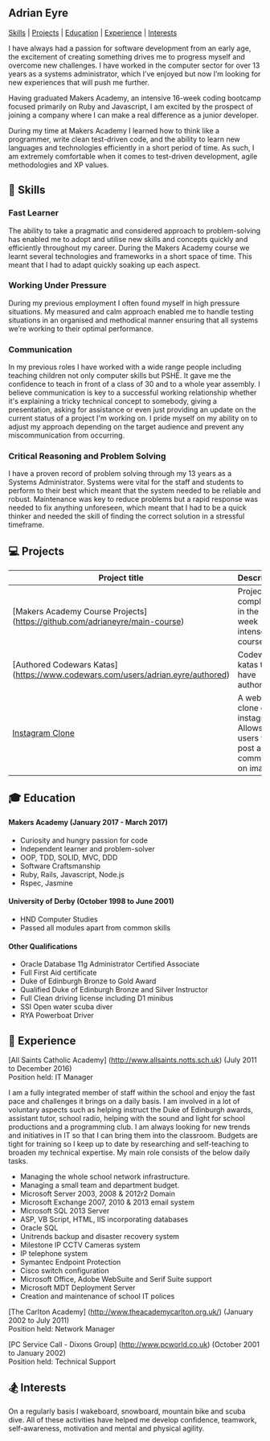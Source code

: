 ## Adrian Eyre

[Skills](#skills) | [Projects](#projects) | [Education](#education) | [Experience](#experience) | [Interests](#interests)

I have always had a passion for software development from an early age, the excitement of creating something drives me to progress myself and overcome new challenges. I have worked in the computer sector for over 13 years as a systems administrator, which I’ve enjoyed but now I’m looking for new experiences that will push me further.

Having graduated Makers Academy, an intensive 16-week coding bootcamp focused primarily on Ruby and Javascript, I am excited by the prospect of joining a company where I can make a real difference as a junior developer.

During my time at Makers Academy I learned how to think like a programmer, write clean test-driven code, and the ability to learn new languages and technologies efficiently in a short period of time. As such, I am extremely comfortable when it comes to test-driven development, agile methodologies and XP values.

## :book: <a name="skills">Skills</a>

### Fast Learner
The ability to take a pragmatic and considered approach to problem-solving has enabled me to adopt and utilise new skills and concepts quickly and efficiently throughout my career. During the Makers Academy course we learnt several technologies and frameworks in a short space of time. This meant that I had to adapt quickly soaking up each aspect.

### Working Under Pressure
During my previous employment I often found myself in high pressure situations. My measured and calm approach enabled me to handle testing situations in an organised and methodical manner ensuring that all systems we’re working to their optimal performance.

### Communication
In my previous roles I have worked with a wide range people including teaching children not only computer skills but PSHE. It gave me the confidence to teach in front of a class of 30 and to a whole year assembly. I believe communication is key to a successful working relationship whether it's explaining a tricky technical concept to somebody, giving a presentation, asking for assistance or even just providing an update on the current status of a project I'm working on. I pride myself on my ability on to adjust my approach depending on the target audience and prevent any miscommunication from occurring.

### Critical Reasoning and Problem Solving
I have a proven record of problem solving through my 13 years as a Systems Administrator. Systems were vital for the staff and students to perform to their best which meant that the system needed to be reliable and robust. Maintenance was key to reduce problems but a rapid response was needed to fix anything unforeseen, which meant that I had to be a quick thinker and needed the skill of finding the correct solution in a stressful timeframe.

## :computer: <a name="projects">Projects</a>
Project title                    | Description 						 | Technologies		
-------------------------------- | ------------------------------ | ------------------------
[Makers Academy Course Projects] (https://github.com/adrianeyre/main-course)  | Projects completed in the 12 week intense course | Ruby, Javascript, Rspec, Capybara, Jasmine, Rails
[Authored Codewars Katas] (https://www.codewars.com/users/adrian.eyre/authored) | Codewars katas that I have authored    | Ruby, Javascript and Python
[Instagram Clone](https://github.com/adrianeyre/instagram-challenge)               | A web clone of instagram. Allows users to post and comment on images.      | Ruby on Rails, Omniauth, AWS, Capybara, Rspec, PostgreSQL

## :mortar_board: <a name="education">Education</a>

#### Makers Academy (January 2017 - March 2017)

- Curiosity and hungry passion for code
- Independent learner and problem-solver
- OOP, TDD, SOLID, MVC, DDD
- Software Craftsmanship
- Ruby, Rails, Javascript, Node.js
- Rspec, Jasmine

#### University of Derby (October 1998 to June 2001)

- HND Computer Studies
- Passed all modules apart from common skills

#### Other Qualifications

- Oracle Database 11g Administrator Certified Associate
- Full First Aid certificate
- Duke of Edinburgh Bronze to Gold Award
- Qualified Duke of Edinburgh Bronze and Silver Instructor
- Full Clean driving license including D1 minibus
- SSI Open water scuba diver
- RYA Powerboat Driver

## :school: <a name="experience">Experience</a>

[All Saints Catholic Academy] (http://www.allsaints.notts.sch.uk) (July 2011 to December 2016)    
Position held: IT Manager

I am a fully integrated member of staff within the school and enjoy the fast pace and challenges it brings on a daily basis. I am involved in a lot of voluntary aspects such as helping instruct the Duke of Edinburgh awards, assistant tutor, school radio, helping with the sound and light for school productions and a programming club. I am always looking for new trends and initiatives in IT so that I can bring them into the classroom. Budgets are tight for training so I keep up to date by researching and self-teaching to broaden my technical expertise. My main role consists of the below daily tasks.

- Managing the whole school network infrastructure.
- Managing a small team and department budget.
- Microsoft Server 2003, 2008 & 2012r2 Domain
- Microsoft Exchange 2007, 2010 & 2013 email system
- Microsoft SQL 2013 Server
- ASP, VB Script, HTML, IIS incorporating databases
- Oracle SQL
- Unitrends backup and disaster recovery system
- Milestone IP CCTV Cameras system
- IP telephone system
- Symantec Endpoint Protection
- Cisco switch configuration
- Microsoft Office, Adobe WebSuite and Serif Suite support
- Microsoft MDT Deployment Server
- Creation and maintenance of school IT polices

[The Carlton Academy] (http://www.theacademycarlton.org.uk/) (January 2002 to July 2011)   
Position held: Network Manager

[PC Service Call - Dixons Group] (http://www.pcworld.co.uk) (October 2001 to January 2002)<br>
Position held: Technical Support

## :snowboarder: <a name="interests">Interests</a>

On a regularly basis I wakeboard, snowboard, mountain bike and scuba dive. All of these activities have helped me develop confidence, teamwork, self-awareness, motivation and mental and physical agility.
